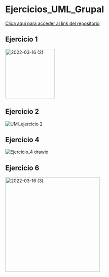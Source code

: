 # Ejercicios_UML_Grupal

[Clica aqui para acceder al link del repositorio](https://github.com/rnoguer22/Ejercicios_UML_Grupal.git)

## Ejercicio 1
<img width="156" alt="2022-03-16 (2)" src="https://user-images.githubusercontent.com/91720991/158668189-b1bbf128-79e8-4130-8cf9-4f4a91533541.png">

## Ejercicio 2
![UMl_ejercicio 2](https://user-images.githubusercontent.com/91721888/158664159-6f32b83c-66c5-47a0-a936-4f8a93a71948.png)


## Ejercicio 4
![Ejercicio_4 drawio](https://user-images.githubusercontent.com/91721762/158644444-8216d702-ecbf-489a-8acf-ad26c6d927cf.png)

## Ejercicio 6
<img width="298" alt="2022-03-16 (3)" src="https://user-images.githubusercontent.com/91720991/158668211-24934bd8-3881-4851-be84-a2151f55954c.png">
